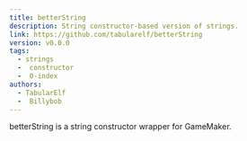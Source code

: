 ```yaml
---
title: betterString
description: String constructor-based version of strings.
link: https://github.com/tabularelf/betterString
version: v0.0.0
tags:
  - strings
  -  constructor
  -  0-index
authors:
  - TabularElf
  -  Billybob
---
```


betterString is a string constructor wrapper for GameMaker.